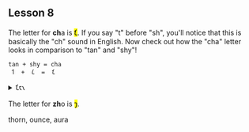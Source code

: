 ## Lesson 8

The letter for **ch**a is <mark>𐑗</mark>. If you say "t" before "sh", you'll notice that this is basically the "ch" sound in English. Now check out how the "cha" letter looks in comparison to "tan" and "shy"!

```
tan + shy = cha
 𐑑  +  𐑖  =  𐑗
```

<details>
    <summary>𐑗𐑱𐑯</summary>
    <p>chain</p>
</details>



The letter for **zh**o is <mark>𐑠</mark>. 

thorn, ounce, aura
